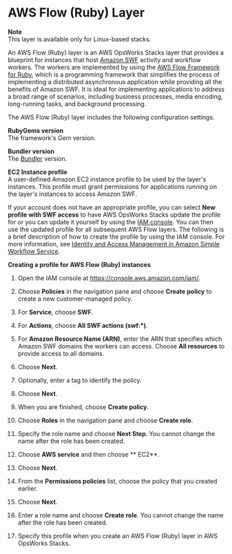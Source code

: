 # AWS Flow \(Ruby\) Layer<a name="workinglayers-awsflow"></a>

**Note**  
This layer is available only for Linux\-based stacks\.

An AWS Flow \(Ruby\) layer is an AWS OpsWorks Stacks layer that provides a blueprint for instances that host [Amazon SWF](http://docs.aws.amazon.com/amazonswf/latest/developerguide/swf-welcome.html) activity and workflow workers\. The workers are implemented by using the [AWS Flow Framework for Ruby](http://docs.aws.amazon.com/amazonswf/latest/awsrbflowguide/welcome.html), which is a programming framework that simplifies the process of implementing a distributed asynchronous application while providing all the benefits of Amazon SWF\. It is ideal for implementing applications to address a broad range of scenarios, including business processes, media encoding, long\-running tasks, and background processing\.

The AWS Flow \(Ruby\) layer includes the following configuration settings\.

**RubyGems version**  
The framework's Gem version\. 

**Bundler version**  
The [Bundler](http://bundler.io/) version\.

**EC2 Instance profile**  
A user\-defined Amazon EC2 instance profile to be used by the layer's instances\. This profile must grant permissions for applications running on the layer's instances to access Amazon SWF\.

If your account does not have an appropriate profile, you can select **New profile with SWF access** to have AWS OpsWorks Stacks update the profile for or you can update it yourself by using the [IAM console](https://console.aws.amazon.com/iam/)\. You can then use the updated profile for all subsequent AWS Flow layers\. The following is a brief description of how to create the profile by using the IAM console\. For more information, see [Identity and Access Management in Amazon Simple Workflow Service](https://docs.aws.amazon.com/amazonswf/latest/developerguide/swf-dev-iam.html)\.

**Creating a profile for AWS Flow \(Ruby\) instances**

1. Open the IAM console at [https://console\.aws\.amazon\.com/iam/](https://console.aws.amazon.com/iam/)\.

1. Choose **Policies** in the navigation pane and choose **Create policy** to create a new customer\-managed policy\.

1. For **Service**, choose **SWF**\.

1. For **Actions**, choose **All SWF actions \(swf:\*\)**\. 

1. For **Amazon Resource Name \(ARN\)**, enter the ARN that specifies which Amazon SWF domains the workers can access\. Choose **All resources** to provide access to all domains\.

1. Choose **Next**\.

1. Optionally, enter a tag to identify the policy\.

1. Choose **Next**\.

1. When you are finished, choose **Create policy**\.

1. Choose **Roles** in the navigation pane and choose **Create role**\.

1. Specify the role name and choose **Next Step**\. You cannot change the name after the role has been created\.

1. Choose **AWS service** and then choose ** EC2**\.

1. Choose **Next**\.

1. From the **Permissions policies** list, choose the policy that you created earlier\.

1. Choose **Next**\.

1. Enter a role name and choose **Create role**\. You cannot change the name after the role has been created\.

1. Specify this profile when you create an AWS Flow \(Ruby\) layer in AWS OpsWorks Stacks\.